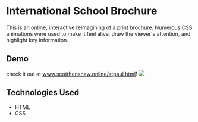 # International School Brochure
This is an online, interactive reimagining of a print brochure. Numerous CSS animations were used to make it feel alive, draw the viewer's attention, and highlight key information.

## Demo
check it out at www.scotthenshaw.online/stpaul.html!
<kbd><img src="/demo/internationalSchoolBrochureDemo.gif" /></kbd>

## Technologies Used
* HTML
* CSS
